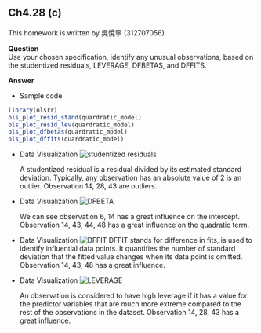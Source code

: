 ## Ch4.28 (c)

This homework is written by 吳悅寧 (312707056)

**Question**\
Use your chosen specification, identify any unusual observations, based
on the studentized residuals, LEVERAGE, DFBETAS, and DFFITS.

**Answer**

-   Sample code

``` r
library(olsrr)     
ols_plot_resid_stand(quardratic_model)
ols_plot_resid_lev(quardratic_model)
ols_plot_dfbetas(quardratic_model)
ols_plot_dffits(quardratic_model)
```

-   Data Visualization ![studentized
    residuals](<img width="780" alt="截圖 2024-03-25 10 14 31" src="https://github.com/HWTeng-Course/202402-Financial-Econometrics/assets/62731023/999fffb3-a0f9-4809-8932-b2590b262ce0">
)


    A studentized residual is a residual divided by its estimated standard
    deviation. Typically, any observation has an absolute value of 2 is an
    outlier. Observation 14, 28, 43 are outliers.

-   Data Visualization
    ![DFBETA](<img width="490" alt="截圖 2024-03-25 10 08 37" src="https://github.com/HWTeng-Course/202402-Financial-Econometrics/assets/62731023/fe6b8dc9-dcca-4c10-9be9-c5bd3560ecec">
)

    We can see observation 6, 14 has a great influence on the intercept.
    Observation 14, 43, 44, 48 has a great influence on the quadratic term.

-   Data Visualization
    ![DFFIT](<img width="626" alt="截圖 2024-03-25 10 18 59" src="https://github.com/HWTeng-Course/202402-Financial-Econometrics/assets/62731023/8a30f112-7724-401b-be08-8df4de0bc86e">
)
    DFFIT stands for difference in fits, is used to identify influential
    data points. It quantifies the number of standard deviation that the
    fitted value changes when its data point is omitted. Observation 14,
    43, 48 has a great influence.

-   Data Visualization
    ![LEVERAGE](<img width="605" alt="截圖 2024-03-25 10 24 04" src="https://github.com/HWTeng-Course/202402-Financial-Econometrics/assets/62731023/ff49eeea-f992-472e-896b-049f691ad9f0">
)

    An observation is considered to have high leverage if it has a value for
    the predictor variables that are much more extreme compared to the rest
    of the observations in the dataset. Observation 14, 28, 43 has a great
    influence.
